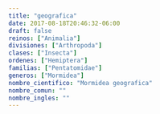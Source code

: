 ```yaml
---
title: "geografica"
date: 2017-08-18T20:46:32-06:00
draft: false
reinos: ["Animalia"]
divisiones: ["Arthropoda"]
clases: ["Insecta"]
ordenes: ["Hemiptera"]
familias: ["Pentatomidae"]
generos: ["Mormidea"]
nombre_cientifico: "Mormidea geografica"
nombre_comun: ""
nombre_ingles: ""
---
```

